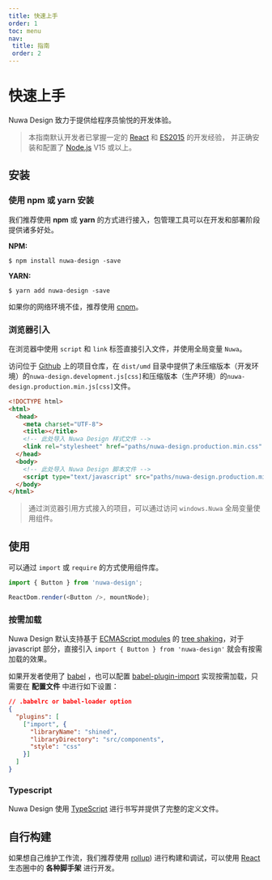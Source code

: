 ```yaml
---
title: 快速上手 
order: 1 
toc: menu 
nav:
 title: 指南 
 order: 2
---
```


# 快速上手

Nuwa Design 致力于提供给程序员愉悦的开发体验。

> 本指南默认开发者已掌握一定的 <a href="https://reactjs.org/">React</a> 和 <a href="http://www.ecmascript.org/">ES2015</a> 的开发经验，
> 并正确安装和配置了 <a href="https://nodejs.org/">Node.js</a> V15 或以上。

## 安装

### 使用 npm 或 yarn 安装

我们推荐使用 **npm** 或 **yarn** 的方式进行接入，包管理工具可以在开发和部署阶段提供诸多好处。

**NPM:**

``` shell
$ npm install nuwa-design -save
```

**YARN:**

``` shell
$ yarn add nuwa-design -save
```

如果你的网络环境不佳，推荐使用 [cnpm](https://github.com/cnpm)。

### 浏览器引入

在浏览器中使用 `script` 和 `link` 标签直接引入文件，并使用全局变量 `Nuwa`。

访问位于 [Github](https://github.com/nuwa-design/nuwa-design) 上的项目仓库，在 `dist/umd`
目录中提供了未压缩版本（开发环境）的`nuwa-design.development.js[css]`和压缩版本（生产环境）的`nuwa-design.production.min.js[css]`文件。

``` html
<!DOCTYPE html>
<html>
  <head>
    <meta charset="UTF-8">
    <title></title>
    <!-- 此处导入 Nuwa Design 样式文件 -->
    <link rel="stylesheet" href="paths/nuwa-design.production.min.css" type="text/css">
  </head>
  <body>
    <!-- 此处导入 Nuwa Design 脚本文件 -->
    <script type="text/javascript" src="paths/nuwa-design.production.min.js"></script>
  </body>
</html>
```

> 通过浏览器引用方式接入的项目，可以通过访问 `windows.Nuwa` 全局变量使用组件。

## 使用

可以通过 `import` 或 `require` 的方式使用组件库。

``` javascript
import { Button } from 'nuwa-design';

ReactDom.render(<Button />, mountNode);
```

### 按需加载

Nuwa Design 默认支持基于 [ECMAScript modules](https://webpack.js.org/guides/ecma-script-modules/)
的 [tree shaking](https://webpack.js.org/guides/tree-shaking/)，对于 javascript
部分，直接引入 `import { Button } from 'nuwa-design'` 就会有按需加载的效果。

如果开发者使用了 [babel](https://babeljs.io/) ，也可以配置 [babel-plugin-import](https://www.npmjs.com/package/babel-plugin-import)
实现按需加载，只需要在 **配置文件** 中进行如下设置：

``` json
// .babelrc or babel-loader option
{
  "plugins": [
    ["import", {
      "libraryName": "shined",
      "libraryDirectory": "src/components",
      "style": "css" 
    }]
  ]
}
```

### Typescript

Nuwa Design 使用 [TypeScript](https://www.tslang.cn/) 进行书写并提供了完整的定义文件。

## 自行构建

如果想自己维护工作流，我们推荐使用 [rollup](https://rollupjs.org/)) 进行构建和调试，可以使用 [React](https://reactjs.org/) 生态圈中的 **各种脚手架** 进行开发。
